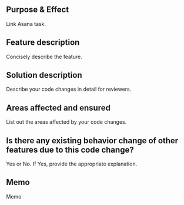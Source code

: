 ## Purpose & Effect
Link Asana task.

## Feature description
Concisely describe the feature.

## Solution description
Describe your code changes in detail for reviewers.

## Areas affected and ensured
List out the areas affected by your code changes.

## Is there any existing behavior change of other features due to this code change?
Yes or No. If Yes, provide the appropriate explanation.

## Memo
Memo
